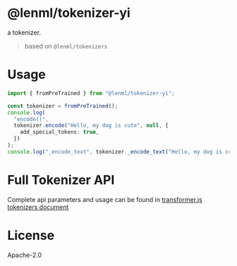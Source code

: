 # @lenml/tokenizer-yi

a tokenizer.

> based on `@lenml/tokenizers`

# Usage

```ts
import { fromPreTrained } from "@lenml/tokenizer-yi";

const tokenizer = fromPreTrained();
console.log(
  "encode()",
  tokenizer.encode("Hello, my dog is cute", null, {
    add_special_tokens: true,
  })
);
console.log("_encode_text", tokenizer._encode_text("Hello, my dog is cute"));
```

# Full Tokenizer API

Complete api parameters and usage can be found in [transformer.js tokenizers document](https://huggingface.co/docs/transformers.js/v3.0.0/api/tokenizers)

# License

Apache-2.0
